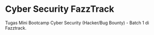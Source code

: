 # Cyber Security FazzTrack
Tugas Mini Bootcamp Cyber Security (Hacker/Bug Bounty) - Batch 1 di Fazztrack.
